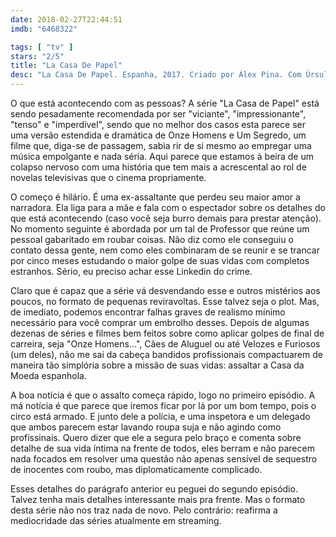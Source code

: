 ```yaml
---
date: 2018-02-27T22:44:51
imdb: "6468322"

tags: [ "tv" ]
stars: "2/5"
title: "La Casa De Papel"
desc: "La Casa De Papel. Espanha, 2017. Criado por Álex Pina. Com Úrsula Corberó, Itziar Ituño, Álvaro Morte."
---
```

O que está acontecendo com as pessoas? A série "La Casa de Papel" está sendo pesadamente recomendada por ser "viciante", "impressionante", "tenso" e "imperdível", sendo que no melhor dos casos esta parece ser uma versão estendida e dramática de Onze Homens e Um Segredo, um filme que, diga-se de passagem, sabia rir de si mesmo ao empregar uma música empolgante e nada séria. Aqui parece que estamos à beira de um colapso nervoso com uma história que tem mais a acrescental ao rol de novelas televisivas que o cinema propriamente.

O começo é hilário. É uma ex-assaltante que perdeu seu maior amor a narradora. Ela liga para a mãe e fala com o espectador sobre os detalhes do que está acontecendo (caso você seja burro demais para prestar atenção). No momento seguinte é abordada por um tal de Professor que reúne um pessoal gabaritado em roubar coisas. Não diz como ele conseguiu o contato dessa gente, nem como eles combinaram de se reunir e se trancar por cinco meses estudando o maior golpe de suas vidas com completos estranhos. Sério, eu preciso achar esse Linkedin do crime.

Claro que é capaz que a série vá desvendando esse e outros mistérios aos poucos, no formato de pequenas reviravoltas. Esse talvez seja o plot. Mas, de imediato, podemos encontrar falhas graves de realismo mínimo necessário para você comprar um embrolho desses. Depois de algumas dezenas de séries e filmes bem feitos sobre como aplicar golpes de final de carreira, seja "Onze Homens...", Cães de Aluguel ou até Velozes e Furiosos (um deles), não me sai da cabeça bandidos profissionais compactuarem de maneira tão simplória sobre a missão de suas vidas: assaltar a Casa da Moeda espanhola.

A boa notícia é que o assalto começa rápido, logo no primeiro episódio. A má notícia é que parece que iremos ficar por lá por um bom tempo, pois o circo está armado. E junto dele a polícia, e uma inspetora e um delegado que ambos parecem estar lavando roupa suja e não agindo como profissinais. Quero dizer que ele a segura pelo braço e comenta sobre detalhe de sua vida íntima na frente de todos, eles berram e não parecem nada focados em resolver uma questão não apenas sensível de sequestro de inocentes com roubo, mas diplomaticamente complicado.

Esses detalhes do parágrafo anterior eu peguei do segundo episódio. Talvez tenha mais detalhes interessante mais pra frente. Mas o formato desta série não nos traz nada de novo. Pelo contrário: reafirma a mediocridade das séries atualmente em streaming.
